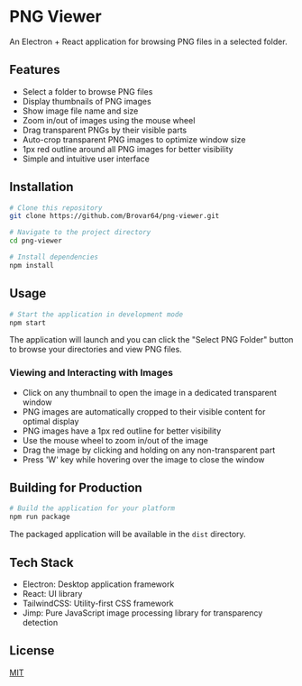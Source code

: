 # PNG Viewer

An Electron + React application for browsing PNG files in a selected folder.

## Features

- Select a folder to browse PNG files
- Display thumbnails of PNG images
- Show image file name and size
- Zoom in/out of images using the mouse wheel
- Drag transparent PNGs by their visible parts
- Auto-crop transparent PNG images to optimize window size
- 1px red outline around all PNG images for better visibility
- Simple and intuitive user interface

## Installation

```bash
# Clone this repository
git clone https://github.com/Brovar64/png-viewer.git

# Navigate to the project directory
cd png-viewer

# Install dependencies
npm install
```

## Usage

```bash
# Start the application in development mode
npm start
```

The application will launch and you can click the "Select PNG Folder" button to browse your directories and view PNG files.

### Viewing and Interacting with Images

- Click on any thumbnail to open the image in a dedicated transparent window
- PNG images are automatically cropped to their visible content for optimal display
- PNG images have a 1px red outline for better visibility
- Use the mouse wheel to zoom in/out of the image
- Drag the image by clicking and holding on any non-transparent part
- Press 'W' key while hovering over the image to close the window

## Building for Production

```bash
# Build the application for your platform
npm run package
```

The packaged application will be available in the `dist` directory.

## Tech Stack

- Electron: Desktop application framework
- React: UI library
- TailwindCSS: Utility-first CSS framework
- Jimp: Pure JavaScript image processing library for transparency detection

## License

[MIT](LICENSE)
